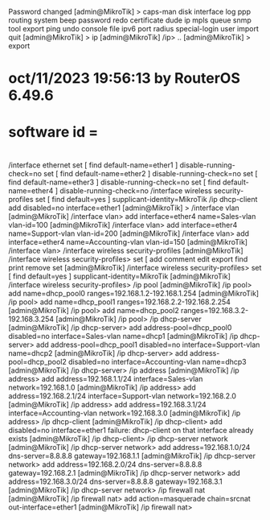 

Password changed
[admin@MikroTik] >
caps-man     disk  interface  log   ppp     routing        system  beep    password  redo
certificate  dude  ip         mpls  queue   snmp           tool    export  ping      undo
console      file  ipv6       port  radius  special-login  user    import  quit
[admin@MikroTik] > ip
[admin@MikroTik] /ip> ..
[admin@MikroTik] > export
# oct/11/2023 19:56:13 by RouterOS 6.49.6
# software id =
#
#
#
/interface ethernet
set [ find default-name=ether1 ] disable-running-check=no
set [ find default-name=ether2 ] disable-running-check=no
set [ find default-name=ether3 ] disable-running-check=no
set [ find default-name=ether4 ] disable-running-check=no
/interface wireless security-profiles
set [ find default=yes ] supplicant-identity=MikroTik
/ip dhcp-client
add disabled=no interface=ether1
[admin@MikroTik] > /interface vlan
[admin@MikroTik] /interface vlan> add interface=ether4 name=Sales-vlan vlan-id=100
[admin@MikroTik] /interface vlan> add interface=ether4 name=Support-vlan vlan-id=200
[admin@MikroTik] /interface vlan> add interface=ether4 name=Accounting-vlan vlan-id=150
[admin@MikroTik] /interface vlan> /interface wireless security-profiles
[admin@MikroTik] /interface wireless security-profiles> set [
add  comment  edit  export  find  print  remove  set
[admin@MikroTik] /interface wireless security-profiles> set [ find default=yes ] supplicant-identity=MikroTik
[admin@MikroTik] /interface wireless security-profiles> /ip pool
[admin@MikroTik] /ip pool> add name=dhcp_pool0 ranges=192.168.1.2-192.168.1.254
[admin@MikroTik] /ip pool> add name=dhcp_pool1 ranges=192.168.2.2-192.168.2.254
[admin@MikroTik] /ip pool> add name=dhcp_pool2 ranges=192.168.3.2-192.168.3.254
[admin@MikroTik] /ip pool> /ip dhcp-server
[admin@MikroTik] /ip dhcp-server> add address-pool=dhcp_pool0 disabled=no interface=Sales-vlan name=dhcp1
[admin@MikroTik] /ip dhcp-server> add address-pool=dhcp_pool1 disabled=no interface=Support-vlan name=dhcp2
[admin@MikroTik] /ip dhcp-server> add address-pool=dhcp_pool2 disabled=no interface=Accounting-vlan name=dhcp3
[admin@MikroTik] /ip dhcp-server> /ip address
[admin@MikroTik] /ip address> add address=192.168.1.1/24 interface=Sales-vlan network=192.168.1.0
[admin@MikroTik] /ip address> add address=192.168.2.1/24 interface=Support-vlan network=192.168.2.0
[admin@MikroTik] /ip address> add address=192.168.3.1/24 interface=Accounting-vlan network=192.168.3.0
[admin@MikroTik] /ip address> /ip dhcp-client
[admin@MikroTik] /ip dhcp-client> add disabled=no interface=ether1
failure: dhcp-client on that interface already exists
[admin@MikroTik] /ip dhcp-client> /ip dhcp-server  network
[admin@MikroTik] /ip dhcp-server network> add address=192.168.1.0/24 dns-server=8.8.8.8 gateway=192.168.1.1
[admin@MikroTik] /ip dhcp-server network> add address=192.168.2.0/24 dns-server=8.8.8.8 gateway=192.168.2.1
[admin@MikroTik] /ip dhcp-server network> add address=192.168.3.0/24 dns-server=8.8.8.8 gateway=192.168.3.1
[admin@MikroTik] /ip dhcp-server network> /ip firewall nat
[admin@MikroTik] /ip firewall nat> add action=masquerade chain=srcnat out-interface=ether1
[admin@MikroTik] /ip firewall nat>
